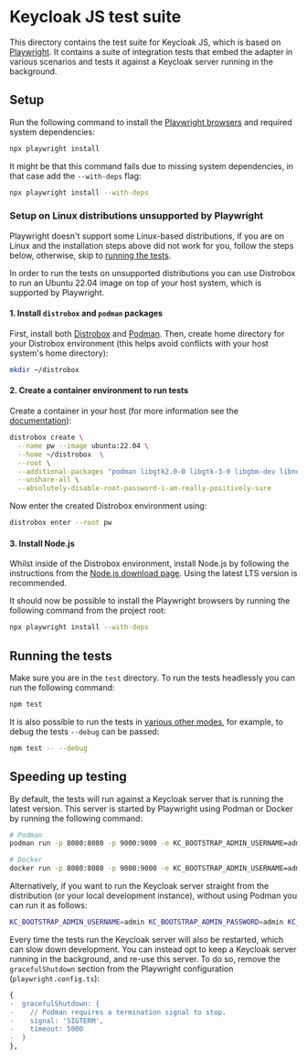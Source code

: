 # Keycloak JS test suite

This directory contains the test suite for Keycloak JS, which is based on [Playwright](https://playwright.dev/). It contains a suite of integration tests that embed the adapter in various scenarios and tests it against a Keycloak server running in the background.

## Setup

Run the following command to install the [Playwright browsers](https://playwright.dev/docs/browsers) and required system dependencies:

```sh
npx playwright install
```

It might be that this command fails due to missing system dependencies, in that case add the `--with-deps` flag:

```sh
npx playwright install --with-deps
```

### Setup on Linux distributions unsupported by Playwright

Playwright doesn't support some Linux-based distributions, if you are on Linux and the installation steps above did not work for you, follow the steps below, otherwise, skip to [running the tests](#running-the-tests).

In order to run the tests on unsupported distributions you can use Distrobox to run an Ubuntu 22.04 image on top of your host system, which is supported by Playwright.

#### 1. Install `distrobox` and `podman` packages

First, install both [Distrobox](https://distrobox.it/#installation) and [Podman](https://podman.io/docs/installation). Then, create home directory for your Distrobox environment (this helps avoid conflicts with your host system's home directory):

```sh
mkdir ~/distrobox
```

#### 2. Create a container environment to run tests

Create a container in your host (for more information see the [documentation](https://distrobox.it/)):

```sh
distrobox create \
  --name pw --image ubuntu:22.04 \
  --home ~/distrobox  \
  --root \
  --additional-packages "podman libgtk2.0-0 libgtk-3-0 libgbm-dev libnotify-dev libnss3 libxss1 libasound2 libxtst6 xauth xvfb" \
  --unshare-all \
  --absolutely-disable-root-password-i-am-really-positively-sure
```

Now enter the created Distrobox environment using:

```sh
distrobox enter --root pw
```

#### 3. Install Node.js

Whilst inside of the Distrobox environment, install Node.js by following the instructions from the [Node.js download page](https://nodejs.org/en/download). Using the latest LTS version is recommended.


It should now be possible to install the Playwright browsers by running the following command from the project root:

```sh
npx playwright install --with-deps
```

## Running the tests

Make sure you are in the `test` directory. To run the tests headlessly you can run the following command:

```sh
npm test
```

It is also possible to run the tests in [various other modes](https://playwright.dev/docs/running-tests), for example, to debug the tests `--debug` can be passed:

```sh
npm test -- --debug
```

## Speeding up testing

By default, the tests will run against a Keycloak server that is running the latest version. This server is started by Playwright using Podman or Docker by running the following command:

```sh
# Podman
podman run -p 8080:8080 -p 9000:9000 -e KC_BOOTSTRAP_ADMIN_USERNAME=admin -e KC_BOOTSTRAP_ADMIN_PASSWORD=admin -e KC_HEALTH_ENABLED=true --pull=newer quay.io/keycloak/keycloak:latest start-dev

# Docker
docker run -p 8080:8080 -p 9000:9000 -e KC_BOOTSTRAP_ADMIN_USERNAME=admin -e KC_BOOTSTRAP_ADMIN_PASSWORD=admin -e KC_HEALTH_ENABLED=true --pull=always quay.io/keycloak/keycloak:${KEYCLOAK_VERSION} start-dev
```

Alternatively, if you want to run the Keycloak server straight from the distribution (or your local development instance), without using Podman you can run it as follows:

```sh
KC_BOOTSTRAP_ADMIN_USERNAME=admin KC_BOOTSTRAP_ADMIN_PASSWORD=admin KC_HEALTH_ENABLED=true ./bin/kc.sh start-dev
```

Every time the tests run the Keycloak server will also be restarted, which can slow down development. You can instead opt to keep a Keycloak server running in the background, and re-use this server. To do so, remove the `gracefulShutdown` section from the Playwright configuration (`playwright.config.ts`):

```diff
{
-  gracefulShutdown: {
-    // Podman requires a termination signal to stop.
-    signal: 'SIGTERM',
-    timeout: 5000
-  }
},
```
